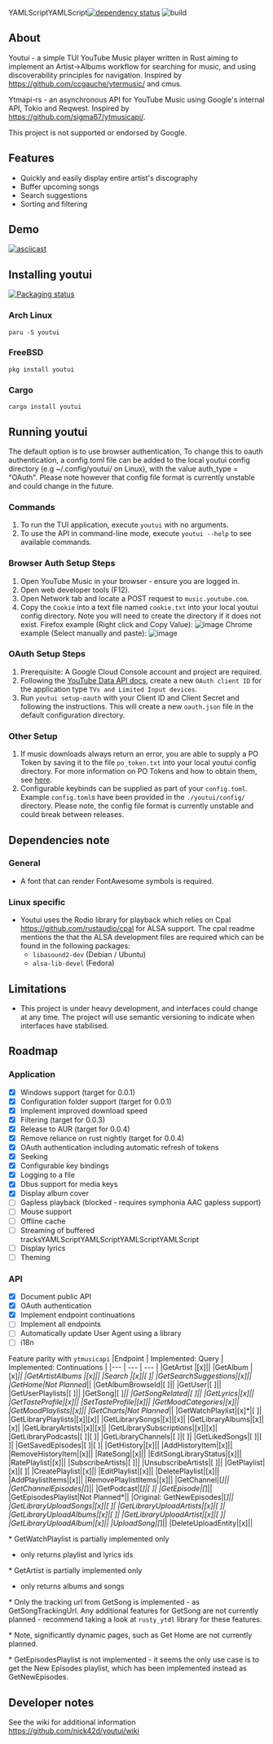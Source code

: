 YAMLScriptYAMLScript[![dependency status](https://deps.rs/repo/github/nick42d/youtui/status.svg)](https://deps.rs/repo/github/nick42d/youtui)
![build](https://github.com/nick42d/youtui/actions/workflows/release-plz.yml/badge.svg)

## About
Youtui - a simple TUI YouTube Music player written in Rust aiming to implement an Artist->Albums workflow for searching for music, and using discoverability principles for navigation. Inspired by https://github.com/ccgauche/ytermusic/ and cmus.

Ytmapi-rs - an asynchronous API for YouTube Music using Google's internal API, Tokio and Reqwest. Inspired by https://github.com/sigma67/ytmusicapi/.

This project is not supported or endorsed by Google.

## Features
- Quickly and easily display entire artist's discography
- Buffer upcoming songs
- Search suggestions
- Sorting and filtering

## Demo
[![asciicast](https://asciinema.org/a/k6oz2Tx2NXVdaYWSsnHFi0Dwg.svg)](https://asciinema.org/a/k6oz2Tx2NXVdaYWSsnHFi0Dwg)

## Installing youtui
[![Packaging status](https://repology.org/badge/vertical-allrepos/youtui.svg)](https://repology.org/project/youtui/versions)

### Arch Linux
`paru -S youtui`

### FreeBSD
`pkg install youtui`

### Cargo
`cargo install youtui`

## Running youtui
The default option is to use browser authentication, To change this to oauth authentication, a config.toml file can be added to the local youtui config directory (e.g ~/.config/youtui/ on Linux), with the value auth_type = "OAuth". Please note however that config file format is currently unstable and could change in the future.
### Commands
1. To run the TUI application, execute `youtui` with no arguments.
1. To use the API in command-line mode, execute `youtui --help` to see available commands.
### Browser Auth Setup Steps
1. Open YouTube Music in your browser - ensure you are logged in.
1. Open web developer tools (F12).
1. Open Network tab and locate a POST request to `music.youtube.com`.
1. Copy the `Cookie` into a text file named `cookie.txt` into your local youtui config directory. Note you will need to create the directory if it does not exist.
Firefox example (Right click and Copy Value):
![image](https://github.com/nick42d/youtui/assets/133559267/c7fda32c-10bc-4ebe-b18e-ee17c13f6bd0)
Chrome example (Select manually and paste):
![image](https://github.com/nick42d/youtui/assets/133559267/bd2ec37b-1a78-490f-b313-694145bb4854)
### OAuth Setup Steps
1. Prerequisite: A Google Cloud Console account and project are required.
1. Following the [YouTube Data API docs](https://developers.google.com/youtube/registering_an_application), create a new `OAuth client ID` for the application type `TVs and Limited Input devices`. 
1. Run `youtui setup-oauth` with your Client ID and Client Secret and following the instructions. This will create a new `oauth.json` file in the default configuration directory.
### Other Setup
1. If music downloads always return an error, you are able to supply a PO Token by saving it to the file `po_token.txt` into your local youtui config directory. For more information on PO Tokens and how to obtain them, see [here](https://github.com/yt-dlp/yt-dlp/wiki/Extractors#po-token-guide).
1. Configurable keybinds can be supplied as part of your `config.toml`. Example `config.toml`s have been provided in the `./youtui/config/` directory. Please note, the config file format is currently unstable and could break between releases.

## Dependencies note
### General
- A font that can render FontAwesome symbols is required.
### Linux specific
- Youtui uses the Rodio library for playback which relies on Cpal https://github.com/rustaudio/cpal for ALSA support. The cpal readme mentions the that the ALSA development files are required which can be found in the following packages:
  - `libasound2-dev` (Debian / Ubuntu)
  - `alsa-lib-devel` (Fedora)

## Limitations
- This project is under heavy development, and interfaces could change at any time. The project will use semantic versioning to indicate when interfaces have stabilised.

## Roadmap
### Application
- [x] Windows support (target for 0.0.1)
- [x] Configuration folder support (target for 0.0.1)
- [x] Implement improved download speed
- [x] Filtering (target for 0.0.3)
- [x] Release to AUR (target for 0.0.4)
- [x] Remove reliance on rust nightly (target for 0.0.4)
- [x] OAuth authentication including automatic refresh of tokens
- [x] Seeking
- [x] Configurable key bindings
- [x] Logging to a file
- [x] Dbus support for media keys
- [x] Display album cover
- [ ] Gapless playback (blocked - requires symphonia AAC gapless support)
- [ ] Mouse support
- [ ] Offline cache
- [ ] Streaming of buffered tracksYAMLScriptYAMLScriptYAMLScriptYAMLScript
- [ ] Display lyrics
- [ ] Theming
### API
- [x] Document public API
- [x] OAuth authentication
- [x] Implement endpoint continuations
- [ ] Implement all endpoints
- [ ] Automatically update User Agent using a library
- [ ] i18n

Feature parity with `ytmusicapi`
|Endpoint | Implemented: Query | Implemented: Continuations |
|--- | --- | --- |
|GetArtist |[x]||
|GetAlbum |[x]*||
|GetArtistAlbums |[x]||
|Search |[x]|[ ]|
|GetSearchSuggestions|[x]||
|GetHome|Not Planned*||
|GetAlbumBrowseId|[ ]||
|GetUser|[ ]||
|GetUserPlaylists|[ ]||
|GetSong|[ ]*||
|GetSongRelated|[ ]||
|GetLyrics|[x]||
|GetTasteProfile|[x]||
|SetTasteProfile|[x]||
|GetMoodCategories|[x]||
|GetMoodPlaylists|[x]||
|GetCharts|Not Planned*||
|GetWatchPlaylist|[x]\*|[ ]|
|GetLibraryPlaylists|[x]|[x]|
|GetLibrarySongs|[x]|[x]|
|GetLibraryAlbums|[x]|[x]|
|GetLibraryArtists|[x]|[x]|
|GetLibrarySubscriptions|[x]|[x]|
|GetLibraryPodcasts|[ ]|[ ]|
|GetLibraryChannels|[ ]|[ ]|
|GetLikedSongs|[ ]|[ ]|
|GetSavedEpisodes|[ ]|[ ]|
|GetHistory|[x]||
|AddHistoryItem|[x]||
|RemoveHistoryItem|[x]||
|RateSong|[x]||
|EditSongLibraryStatus|[x]||
|RatePlaylist|[x]||
|SubscribeArtists|[ ]||
|UnsubscribeArtists|[ ]||
|GetPlaylist|[x]|[ ]|
|CreatePlaylist|[x]||
|EditPlaylist|[x]||
|DeletePlaylist|[x]||
|AddPlaylistItems|[x]||
|RemovePlaylistItems|[x]||
|GetChannel|[*]||
|GetChannelEpisodes|[*]||
|GetPodcast|[*]|[ ]|
|GetEpisode|[*]||
|GetEpisodesPlaylist|Not Planned*||
|Original: GetNewEpisodes|[*]||
|GetLibraryUploadSongs|[x]|[ ]|
|GetLibraryUploadArtists|[x]|[ ]|
|GetLibraryUploadAlbums|[x]|[ ]|
|GetLibraryUploadArtist|[x]|[ ]|
|GetLibraryUploadAlbum|[x]||
|UploadSong|[*]||
|DeleteUploadEntity|[x]||

\* GetWatchPlaylist is partially implemented only
- only returns playlist and lyrics ids

\* GetArtist is partially implemented only
- only returns albums and songs

\* Only the tracking url from GetSong is implemented - as GetSongTrackingUrl. Any additional features for GetSong are not currently planned - recommend taking a look at `rusty_ytdl` library for these features.

\* Note, significantly dynamic pages, such as Get Home are not currently planned.

\* GetEpisodesPlaylist is not implemented - it seems the only use case is to get the New Episodes playlist, which has been implemented instead as GetNewEpisodes.

## Developer notes
See the wiki for additional information
https://github.com/nick42d/youtui/wiki
